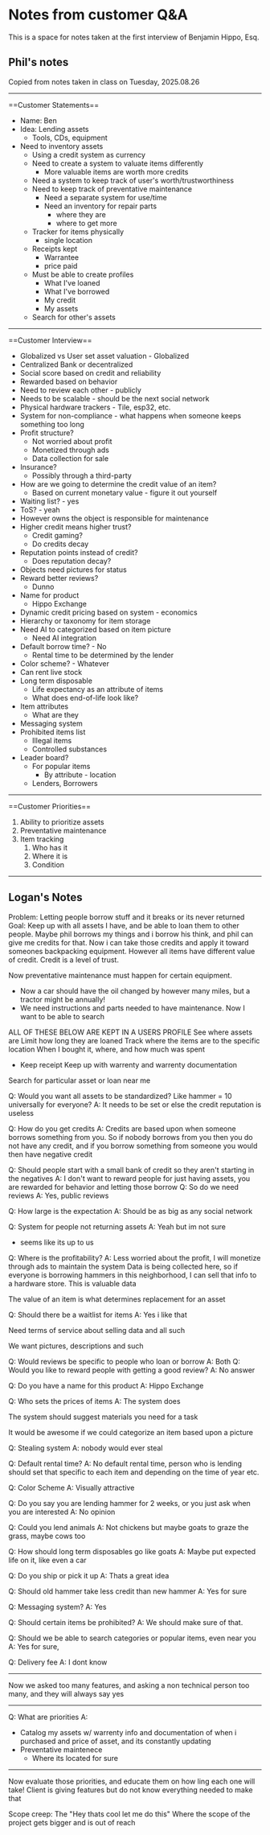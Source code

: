 # Notes from customer Q&A
This is a space for notes taken at the first interview of Benjamin Hippo, Esq.

## Phil's notes
Copied from notes taken in class on Tuesday, 2025.08.26

---

==Customer Statements==
- Name: Ben
- Idea: Lending assets
	- Tools, CDs, equipment
- Need to inventory assets
	- Using a credit system as currency
	- Need to create a system to valuate items differently
		- More valuable items are worth more credits
	- Need a system to keep track of user's worth/trustworthiness
	- Need to keep track of preventative maintenance
		- Need a separate system for use/time
		- Need an inventory for repair parts
			- where they are
			- where to get more
	- Tracker for items physically
		- single location
	- Receipts kept
		- Warrantee
		- price paid
	- Must be able to create profiles
		- What I've loaned
		- What I've borrowed
		- My credit
		- My assets
	- Search for other's assets

---

==Customer Interview==
- Globalized vs User set asset valuation - Globalized
- Centralized Bank or decentralized
- Social score based on credit and reliability
- Rewarded based on behavior
- Need to review each other - publicly
- Needs to be scalable - should be the next social network
- Physical hardware trackers - Tile, esp32, etc.
- System for non-compliance - what happens when someone keeps something too long
- Profit structure?
	- Not worried about profit
	- Monetized through ads
	- Data collection for sale
- Insurance?
	- Possibly through a third-party
- How are we going to determine the credit value of an item?
	- Based on current monetary value - figure it out yourself
- Waiting list? - yes
- ToS? - yeah
- However owns the object is responsible for maintenance
- Higher credit means higher trust?
	- Credit gaming?
	- Do credits decay
- Reputation points instead of credit?
	- Does reputation decay?
- Objects need pictures for status
- Reward better reviews?
	- Dunno
- Name for product
	- Hippo Exchange
- Dynamic credit pricing based on system - economics
- Hierarchy or taxonomy for item storage
- Need AI to categorized based on item picture
	- Need AI integration
- Default borrow time? - No
	- Rental time to be determined by the lender
- Color scheme? - Whatever
- Can rent live stock
- Long term disposable
	- Life expectancy as an attribute of items
	- What does end-of-life look like?
- Item attributes
	- What are they
- Messaging system
- Prohibited items list
	- Illegal items
	- Controlled substances
- Leader board?
	- For popular items
		- By attribute - location
	- Lenders, Borrowers

--- 

==Customer Priorities==
1. Ability to prioritize assets
2. Preventative maintenance
3. Item tracking
	1. Who has it
	2. Where it is
	3. Condition

---

## Logan's Notes


Problem: Letting people borrow stuff and it breaks or its never returned
Goal: Keep up with all assets I have, and be able to loan them to other people. 
Maybe phil borrows my things and i borrow his think, and phil can give me credits for that. Now i can take those credits and apply it toward someones backpacking equipment. However all items have different value of credit. Credit is a level of trust. 

Now preventative maintenance must happen for certain equipment. 
  - Now a car should have the oil changed by however many miles, but a tractor might be annually!
  - We need instructions and parts needed to have maintenance. Now I want to be able to search 

ALL OF THESE BELOW ARE KEPT IN A USERS PROFILE
See where assets are
Limit how long they are loaned 
Track where the items are to the specific location
When I bought it, where, and how much was spent
  - Keep receipt
Keep up with warrenty and warrenty documentation

Search for particular asset or loan near me

Q: Would you want all assets to be standardized? Like hammer = 10 universally for everyone?
A: It needs to be set or else the credit reputation is useless

Q: How do you get credits
A: Credits are based upon when someone borrows something from you. So if nobody borrows from you then you do not have any credit, and if you borrow something from someone you would then have negative credit

Q: Should people start with a small bank of credit so they aren't starting in the negatives
A: I don't want to reward people for just having assets, you are rewarded for behavior and letting those borrow
Q: So do we need reviews
A: Yes, public reviews

Q: How large is the expectation
A: Should be as big as any social network

Q: System for people not returning assets
A: Yeah but im not sure
- seems like its up to us

Q: Where is the profitability?
A: Less worried about the profit, I will monetize through ads to maintain the system
Data is being collected here, so if everyone is borrowing hammers in this neighborhood, I can sell that info to a hardware store. This is valuable data

The value of an item is what determines replacement for an asset

Q: Should there be a waitlist for items 
A: Yes i like that

Need terms of service about selling data and all such

We want pictures, descriptions and such

Q: Would reviews be specific to people who loan or borrow
A: Both
Q: Would you like to reward people with getting a good review?
A: No answer

Q: Do you have a name for this product
A: Hippo Exchange

Q: Who sets the prices of items
A: The system does

The system should suggest materials you need for a task

It would be awesome if we could categorize an item based upon a picture

Q: Stealing system
A: nobody would ever steal

Q: Default rental time?
A: No default rental time, person who is lending should set that specific to each item and depending on the time of year etc.

Q: Color Scheme
A: Visually attractive

Q: Do you say you are lending hammer for 2 weeks, or you just ask when you are interested
A: No opinion

Q: Could you lend animals
A: Not chickens but maybe goats to graze the grass, maybe cows too

Q: How should long term disposables go like goats
A: Maybe put expected life on it, like even a car

Q: Do you ship or pick it up
A: Thats a great idea

Q: Should old hammer take less credit than new hammer
A: Yes for sure

Q: Messaging system?
A: Yes

Q: Should certain items be prohibited?
A: We should make sure of that.

Q: Should we be able to search categories or popular items, even near you
A: Yes for sure, 

Q: Delivery fee
A: I dont know


---------
Now we asked too many features, and asking a non technical person too many, and they will always say yes

---------
Q: What are priorities
A: 
- Catalog my assets w/ warrenty info and documentation of when i purchased and price of asset, and its constantly updating 
- Preventative maintenece 
  - Where its located for sure


------
Now evaluate those priorities, and educate them on how ling each one will take!
Client is giving features but do not know everything needed to make that

Scope creep: The "Hey thats cool let me do this" Where the scope of the project gets bigger and is out of reach
